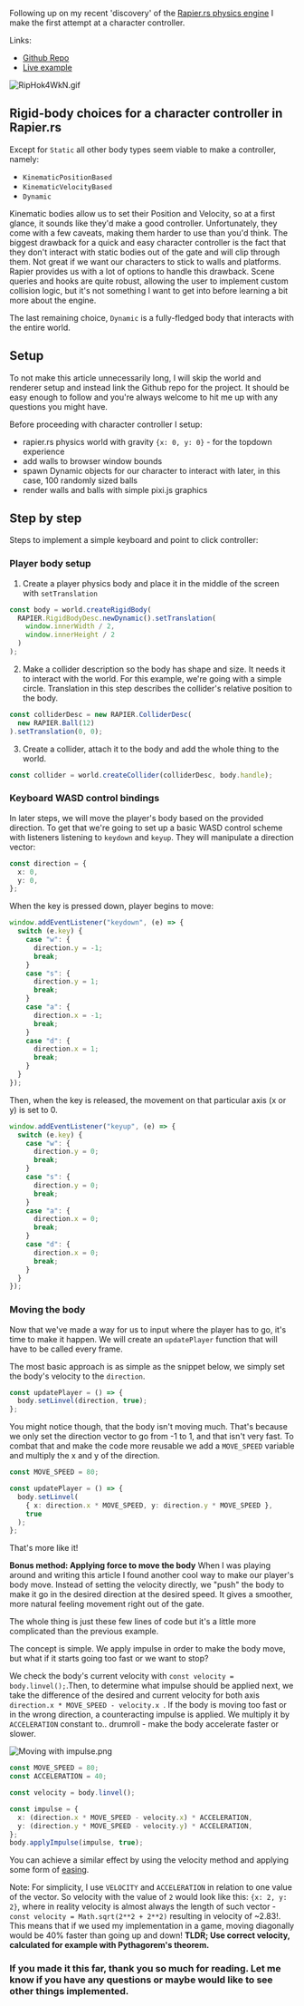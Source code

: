 Following up on my recent 'discovery' of the [Rapier.rs physics engine](https://rapier.rs) I make the first attempt at a character controller.

Links:

- [Github Repo](https://github.com/jerzakm/gamedev-experiments/tree/main/rapier-pixi-character-controller-dynamic)
- [Live example](https://rapier-keyboard-character-controller.netlify.app)

![RipHok4WkN.gif](https://media.graphcms.com/clfiTnXlSbOQgUgThJ6m)

## Rigid-body choices for a character controller in Rapier.rs

Except for `Static` all other body types seem viable to make a controller, namely:

- `KinematicPositionBased`
- `KinematicVelocityBased`
- `Dynamic`

Kinematic bodies allow us to set their Position and Velocity, so at a first glance, it sounds like they'd make a good controller. Unfortunately, they come with a few caveats, making them harder to use than you'd think. The biggest drawback for a quick and easy character controller is the fact that they don't interact with static bodies out of the gate and will clip through them. Not great if we want our characters to stick to walls and platforms. Rapier provides us with a lot of options to handle this drawback. Scene queries and hooks are quite robust, allowing the user to implement custom collision logic, but it's not something I want to get into before learning a bit more about the engine.

The last remaining choice, `Dynamic` is a fully-fledged body that interacts with the entire world.

## Setup

To not make this article unnecessarily long, I will skip the world and renderer setup and instead link the Github repo for the project. It should be easy enough to follow and you're always welcome to hit me up with any questions you might have.

Before proceeding with character controller I setup:

- rapier.rs physics world with gravity `{x: 0, y: 0}` - for the topdown experience
- add walls to browser window bounds
- spawn Dynamic objects for our character to interact with later, in this case, 100 randomly sized balls
- render walls and balls with simple pixi.js graphics

## Step by step

Steps to implement a simple keyboard and point to click controller:

### Player body setup

1. Create a player physics body and place it in the middle of the screen with `setTranslation`

```ts
const body = world.createRigidBody(
  RAPIER.RigidBodyDesc.newDynamic().setTranslation(
    window.innerWidth / 2,
    window.innerHeight / 2
  )
);
```

2. Make a collider description so the body has shape and size. It needs it to interact with the world. For this example, we're going with a simple circle. Translation in this step describes the collider's relative position to the body.

```ts
const colliderDesc = new RAPIER.ColliderDesc(
  new RAPIER.Ball(12)
).setTranslation(0, 0);
```

3. Create a collider, attach it to the body and add the whole thing to the world.

```ts
const collider = world.createCollider(colliderDesc, body.handle);
```

### Keyboard WASD control bindings

In later steps, we will move the player's body based on the provided direction. To get that we're going to set up a basic WASD control scheme with listeners listening to `keydown` and `keyup`. They will manipulate a direction vector:

```ts
const direction = {
  x: 0,
  y: 0,
};
```

When the key is pressed down, player begins to move:

```ts
window.addEventListener("keydown", (e) => {
  switch (e.key) {
    case "w": {
      direction.y = -1;
      break;
    }
    case "s": {
      direction.y = 1;
      break;
    }
    case "a": {
      direction.x = -1;
      break;
    }
    case "d": {
      direction.x = 1;
      break;
    }
  }
});
```

Then, when the key is released, the movement on that particular axis (x or y) is set to 0.

```ts
window.addEventListener("keyup", (e) => {
  switch (e.key) {
    case "w": {
      direction.y = 0;
      break;
    }
    case "s": {
      direction.y = 0;
      break;
    }
    case "a": {
      direction.x = 0;
      break;
    }
    case "d": {
      direction.x = 0;
      break;
    }
  }
});
```

### Moving the body

Now that we've made a way for us to input where the player has to go, it's time to make it happen. We will create an `updatePlayer` function that will have to be called every frame.

The most basic approach is as simple as the snippet below, we simply set the body's velocity to the `direction`.

```ts
const updatePlayer = () => {
  body.setLinvel(direction, true);
};
```

You might notice though, that the body isn't moving much. That's because we only set the direction vector to go from -1 to 1, and that isn't very fast. To combat that and make the code more reusable we add a `MOVE_SPEED` variable and multiply the x and y of the direction.

```ts
const MOVE_SPEED = 80;

const updatePlayer = () => {
  body.setLinvel(
    { x: direction.x * MOVE_SPEED, y: direction.y * MOVE_SPEED },
    true
  );
};
```

That's more like it!

**Bonus method: Applying force to move the body**
When I was playing around and writing this article I found another cool way to make our player's body move. Instead of setting the velocity directly, we "push" the body to make it go in the desired direction at the desired speed. It gives a smoother, more natural feeling movement right out of the gate.

The whole thing is just these few lines of code but it's a little more complicated than the previous example.

The concept is simple. We apply impulse in order to make the body move, but what if it starts going too fast or we want to stop?

We check the body's current velocity with `const velocity = body.linvel();`.Then, to determine what impulse should be applied next, we take the difference of the desired and current velocity for both axis `direction.x * MOVE_SPEED - velocity.x `. If the body is moving too fast or in the wrong direction, a counteracting impulse is applied. We multiply it by `ACCELERATION` constant to.. drumroll - make the body accelerate faster or slower.

![Moving with impulse.png](https://media.graphcms.com/3CtKK59cSQWohAcACggc)

```ts
const MOVE_SPEED = 80;
const ACCELERATION = 40;

const velocity = body.linvel();

const impulse = {
  x: (direction.x * MOVE_SPEED - velocity.x) * ACCELERATION,
  y: (direction.y * MOVE_SPEED - velocity.y) * ACCELERATION,
};
body.applyImpulse(impulse, true);
```

You can achieve a similar effect by using the velocity method and applying some form of [easing](https://developers.google.com/web/fundamentals/design-and-ux/animations/the-basics-of-easing).

Note: For simplicity, I use `VELOCITY` and `ACCELERATION` in relation to one value of the vector. So velocity with the value of `2` would look like this: `{x: 2, y: 2}`, where in reality velocity is almost always the length of such vector - `const velocity = Math.sqrt(2**2 + 2**2)` resulting in velocity of ~2.83!. This means that if we used my implementation in a game, moving diagonally would be 40% faster than going up and down!
**TLDR; Use correct velocity, calculated for example with Pythagorem's theorem.**

### If you made it this far, thank you so much for reading. Let me know if you have any questions or maybe would like to see other things implemented.
